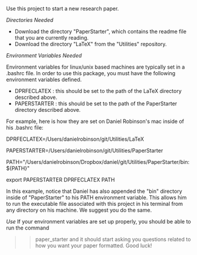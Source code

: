 Use this project to start a new research paper.  

*Directories Needed*

- Download the directory "PaperStarter", which contains the readme file that you are currently reading.
- Download the directory "LaTeX" from the "Utilities" repository.

*Environment Variables Needed*

Environment variables for linux/unix based machines are typically set in a .bashrc file.
In order to use this package, you must have the following environment variables defined.
- DPRFECLATEX  : this should be set to the path of the LaTeX directory described above.
- PAPERSTARTER : this should be set to the path of the PaperStarter directory described above.

For example, here is how they are set on Daniel Robinson's mac inside of his .bashrc file:

DPRFECLATEX=/Users/danielrobinson/git/Utilities/LaTeX

PAPERSTARTER=/Users/danielrobinson/git/Utilities/PaperStarter

PATH="/Users/danielrobinson/Dropbox/daniel/git/Utilities/PaperStarter/bin:${PATH}"

export PAPERSTARTER DPRFECLATEX PATH

In this example, notice that Daniel has also appended the "bin" directory inside of "PaperStarter"
to his PATH environment variable.  This allows him to run the executable file associated with this 
project in his terminal from any directory on his machine.  We suggest you do the same.

*Use*
If your environment variables are set up properly, you should be able to run the command
   >> paper_starter
and it should start asking you questions related to how you want your paper formatted. Good luck!
